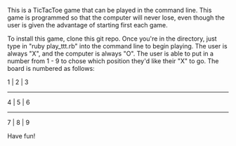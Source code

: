 This is a TicTacToe game that can be played in the command line. This game is programmed so that the computer will never lose, even though the user is given the advantage of starting first each game. 

To install this game, clone this git repo. Once you're in the directory, just type in "ruby play_ttt.rb" into the command line to begin playing. The user is always "X", and the computer is always "O". The user is able to put in a number from 1 - 9 to chose which position they'd like their "X" to go. The board is numbered as follows:

1 | 2 | 3
_________
4 | 5 | 6
_________
7 | 8 | 9

Have fun!